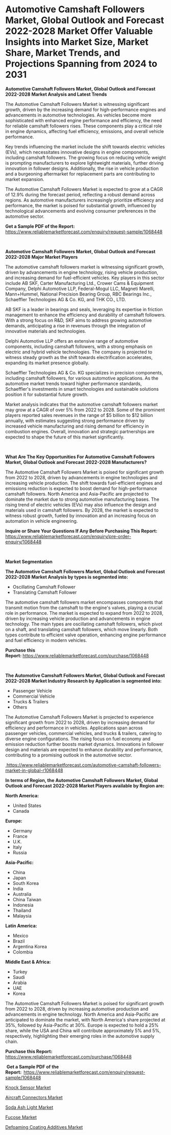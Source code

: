 <p><h1>Automotive Camshaft Followers Market, Global Outlook and Forecast 2022-2028 Market Offer Valuable Insights into Market Size, Market Share, Market Trends, and Projections Spanning from 2024 to 2031</h1></p><p><strong>Automotive Camshaft Followers Market, Global Outlook and Forecast 2022-2028 Market Analysis and Latest Trends</strong></p>
<p><p>The Automotive Camshaft Followers Market is witnessing significant growth, driven by the increasing demand for high-performance engines and advancements in automotive technologies. As vehicles become more sophisticated with enhanced engine performance and efficiency, the need for reliable camshaft followers rises. These components play a critical role in engine dynamics, affecting fuel efficiency, emissions, and overall vehicle performance.</p><p>Key trends influencing the market include the shift towards electric vehicles (EVs), which necessitates innovative designs in engine components, including camshaft followers. The growing focus on reducing vehicle weight is prompting manufacturers to explore lightweight materials, further driving innovation in follower designs. Additionally, the rise in vehicle production and a burgeoning aftermarket for replacement parts are contributing to market expansion.</p><p>The Automotive Camshaft Followers Market is expected to grow at a CAGR of 12.9% during the forecast period, reflecting a robust demand across regions. As automotive manufacturers increasingly prioritize efficiency and performance, the market is poised for substantial growth, influenced by technological advancements and evolving consumer preferences in the automotive sector.</p></p>
<p><strong>Get a Sample PDF of the Report:&nbsp;</strong> <a href="https://www.reliablemarketforecast.com/enquiry/request-sample/1068448">https://www.reliablemarketforecast.com/enquiry/request-sample/1068448</a></p>
<p>&nbsp;</p>
<p><strong>Automotive Camshaft Followers Market, Global Outlook and Forecast 2022-2028 Major Market Players</strong></p>
<p><p>The automotive camshaft followers market is witnessing significant growth, driven by advancements in engine technology, rising vehicle production, and increasing demand for fuel-efficient vehicles. Key players in this sector include AB SKF, Carter Manufacturing Ltd., Crower Cams & Equipment Company, Delphi Automotive LLP, Federal-Mogul LLC, Magneti Marelli, Mann+Hummel, National Precision Bearing Group, RBC Bearings Inc., Schaeffler Technologies AG & Co. KG, and THK CO., LTD.</p><p>AB SKF is a leader in bearings and seals, leveraging its expertise in friction management to enhance the efficiency and durability of camshaft followers. With a strong focus on R&D, SKF aims to address growing automotive demands, anticipating a rise in revenues through the integration of innovative materials and technologies.</p><p>Delphi Automotive LLP offers an extensive range of automotive components, including camshaft followers, with a strong emphasis on electric and hybrid vehicle technologies. The company is projected to witness steady growth as the shift towards electrification accelerates, expanding its market presence globally.</p><p>Schaeffler Technologies AG & Co. KG specializes in precision components, including camshaft followers, for various automotive applications. As the automotive market trends toward higher performance standards, Schaeffler's investments in smart technologies and sustainable solutions position it for substantial future growth.</p><p>Market analysis indicates that the automotive camshaft followers market may grow at a CAGR of over 5% from 2022 to 2028. Some of the prominent players reported sales revenues in the range of $5 billion to $12 billion annually, with estimates suggesting strong performance driven by increased vehicle manufacturing and rising demand for efficiency in combustion engines. Overall, innovation and strategic partnerships are expected to shape the future of this market significantly.</p></p>
<p>&nbsp;</p>
<p><strong>What Are The Key Opportunities For Automotive Camshaft Followers Market, Global Outlook and Forecast 2022-2028 Manufacturers?</strong></p>
<p><p>The Automotive Camshaft Followers Market is poised for significant growth from 2022 to 2028, driven by advancements in engine technologies and increasing vehicle production. The shift towards fuel-efficient engines and emissions reduction is expected to boost demand for high-performance camshaft followers. North America and Asia-Pacific are projected to dominate the market due to strong automotive manufacturing bases. The rising trend of electric vehicles (EVs) may also influence the design and materials used in camshaft followers. By 2028, the market is expected to witness robust growth, fueled by innovation and an increasing focus on automation in vehicle engineering.</p></p>
<p><strong>Inquire or Share Your Questions If Any Before Purchasing This Report:</strong> <a href="https://www.reliablemarketforecast.com/enquiry/pre-order-enquiry/1068448">https://www.reliablemarketforecast.com/enquiry/pre-order-enquiry/1068448</a></p>
<p>&nbsp;</p>
<p><strong>Market Segmentation</strong></p>
<p><strong>The Automotive Camshaft Followers Market, Global Outlook and Forecast 2022-2028 Market Analysis by types is segmented into:</strong></p>
<p><ul><li>Oscillating Camshaft Follower</li><li>Translating Camshaft Follower</li></ul></p>
<p><p>The automotive camshaft followers market encompasses components that transmit motion from the camshaft to the engine's valves, playing a crucial role in performance. The market is expected to expand from 2022 to 2028, driven by increasing vehicle production and advancements in engine technology. The main types are oscillating camshaft followers, which pivot on a shaft, and translating camshaft followers, which move linearly. Both types contribute to efficient valve operation, enhancing engine performance and fuel efficiency in modern vehicles.</p></p>
<p><strong>Purchase this Report:&nbsp;</strong><a href="https://www.reliablemarketforecast.com/purchase/1068448">https://www.reliablemarketforecast.com/purchase/1068448</a></p>
<p>&nbsp;</p>
<p><strong>The Automotive Camshaft Followers Market, Global Outlook and Forecast 2022-2028 Market Industry Research by Application is segmented into:</strong></p>
<p><ul><li>Passenger Vehicle</li><li>Commercial Vehicle</li><li>Trucks & Trailers</li><li>Others</li></ul></p>
<p><p>The Automotive Camshaft Followers Market is projected to experience significant growth from 2022 to 2028, driven by increasing demand for efficiency and performance in vehicles. Applications span across passenger vehicles, commercial vehicles, and trucks & trailers, catering to diverse engine configurations. The rising focus on fuel economy and emission reduction further boosts market dynamics. Innovations in follower design and materials are expected to enhance durability and performance, contributing to a promising outlook in the automotive sector.</p></p>
<p><a href="https://www.reliablemarketforecast.com/automotive-camshaft-followers-market-in-global-r1068448">&nbsp;https://www.reliablemarketforecast.com/automotive-camshaft-followers-market-in-global-r1068448</a></p>
<p><strong>In terms of Region, the Automotive Camshaft Followers Market, Global Outlook and Forecast 2022-2028 Market Players available by Region are:</strong></p>
<p>
    <p> <strong> North America: </strong>
        <ul>
            <li>United States</li>
            <li>Canada</li>
        </ul>
        </p> 
    <p> <strong> Europe: </strong>
        <ul>
            <li>Germany</li>
            <li>France</li>
            <li>U.K.</li>
            <li>Italy</li>
            <li>Russia</li>
        </ul>
        </p> 
    <p> <strong> Asia-Pacific: </strong>
        <ul>
            <li>China</li>
            <li>Japan</li>
            <li>South Korea</li>
            <li>India</li>
            <li>Australia</li>
            <li>China Taiwan</li>
            <li>Indonesia</li>
            <li>Thailand</li>
            <li>Malaysia</li>
        </ul>
        </p> 
    <p> <strong> Latin America: </strong>
        <ul>
            <li>Mexico</li>
            <li>Brazil</li>
            <li>Argentina Korea</li>
            <li>Colombia</li>
        </ul>
        </p> 
    <p> <strong> Middle East & Africa: </strong>
        <ul>
            <li>Turkey</li>
            <li>Saudi</li>
            <li>Arabia</li>
            <li>UAE</li>
            <li>Korea</li>
        </ul>
    </p>
    </p>
<p><p>The Automotive Camshaft Followers Market is poised for significant growth from 2022 to 2028, driven by increasing automotive production and advancements in engine technology. North America and Asia-Pacific are anticipated to dominate the market, with North America's share projected at 35%, followed by Asia-Pacific at 30%. Europe is expected to hold a 25% share, while the USA and China will contribute approximately 5% and 5%, respectively, highlighting their emerging roles in the automotive supply chain.</p></p>
<p><strong>Purchase this Report: </strong><a href="https://www.reliablemarketforecast.com/purchase/1068448">https://www.reliablemarketforecast.com/purchase/1068448</a></p>
<p>&nbsp;<strong>Get a Sample PDF of the Report:&nbsp;&nbsp;</strong><a href="https://www.reliablemarketforecast.com/enquiry/request-sample/1068448">https://www.reliablemarketforecast.com/enquiry/request-sample/1068448</a></p>
<p><strong></strong></p>
<p><p><a href="https://www.linkedin.com/pulse/global-knock-sensor-industry-types-applications-market-players-urhjf?trackingId=%2Fz9NmY8yQJivNjn9laz9gg%3D%3D">Knock Sensor Market</a></p><p><a href="https://medium.com/@rodromyiai/what-are-the-growth-opportunities-and-challenges-in-the-aircraft-connectors-market-1f49345180ad">Aircraft Connectors Market</a></p><p><a href="https://issuu.com/reportprime-2/docs/soda-ash-light-market-size-2030.ppt_a5c80f16fe1468">Soda Ash Light Market</a></p><p><a href="https://issuu.com/reportprime-2/docs/fucose-market-size-2030.pptx_606d84faf4cd63">Fucose Market</a></p><p><a href="https://medium.com/@reportprime01/the-defoaming-coating-additives-market-is-anticipated-to-experience-significant-growth-with-a-58bf22cf5cc8">Defoaming Coating Additives Market</a></p></p>